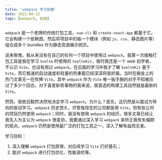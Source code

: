 ```yaml
---
title: 'webpack 学习前瞻'
date: 2022-08-15
tags: [webpack, 前端]
---
```


`webpack` 是一个老牌的传统打包工具，`vue-cli` 和 `create-react-app` 都基于它。它会构建一个依赖图，然后将项目中的每一个模块（例如 `js`、`css`、静态图片等）组合成多个 bundles 作为静态资源展示网页。

说来惭愧，我从来没有在自己的任何一个项目中使用过 `webpack`。我第一次接触打包工具是我在学习 `Svelte` 时使用的 `SvelteKit`，彼时我还是一个 web 初学者，不认识 `Vite`，也没有用过 `webpack`。在后面的学习中我才了解 `SvelteKit` 基于 `Vite`，而它极速的启动速度和轻量的热重载已经深深将我折服。当时在掘金上的热门文章无一在吹捧 `Vite`，其中 `webpack` 作为 `Vite` 唯一扳手腕的对手不知被压过了多少个回合。对于喜爱新奇事物的我来说，我首选的构建工具自然就是最新的 `Vite`。

然而，我依旧毅然决然地决定学习 `webpack`。为什么？首先，这仍然是以面试为导向的驱动学习。`webpack` 历史悠久，尽管我现在的公司都是用 `Vite`，但有些公司的项目仍然使用 `webpack`；同时，我没有使用 `webpack` 的经历，很多文章已经让我先入为主认为 `webpack` 很差劲，我要通过深入学习 `webpack` 来矫正我有失偏颇的观点。`webpack` 仍然是使用最广泛的打包工具之一，深入了解有益而无害。

学习目标：

1. 深入理解 `webpack` 打包原理，对后续学习 `Vite` 打好基石；
2. 能对 `webpack` 进行打包优化、性能调优等。

